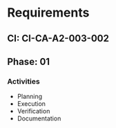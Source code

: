 # Requirements

## CI: CI-CA-A2-003-002
## Phase: 01

### Activities
- Planning
- Execution
- Verification
- Documentation
